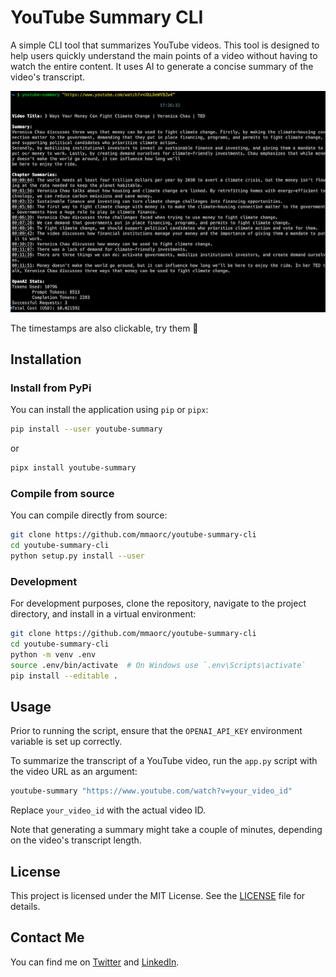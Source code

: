 # YouTube Summary CLI

A simple CLI tool that summarizes YouTube videos. This tool is designed to help users quickly understand the main points of a video without having to watch the entire content. It uses AI to generate a concise summary of the video's transcript.

![Screenshot](./docs/screenshot.png)

The timestamps are also clickable, try them 🙂

## Installation

### Install from PyPi
You can install the application using `pip` or `pipx`:
```bash
pip install --user youtube-summary
```
or
```bash
pipx install youtube-summary
```

### Compile from source

You can compile directly from source:
```bash
git clone https://github.com/mmaorc/youtube-summary-cli
cd youtube-summary-cli
python setup.py install --user
```


### Development
For development purposes, clone the repository, navigate to the project directory, and install in a virtual environment:

```bash
git clone https://github.com/mmaorc/youtube-summary-cli
cd youtube-summary-cli
python -m venv .env
source .env/bin/activate  # On Windows use `.env\Scripts\activate`
pip install --editable .
```


## Usage

Prior to running the script, ensure that the `OPENAI_API_KEY` environment variable is set up correctly.

To summarize the transcript of a YouTube video, run the `app.py` script with the video URL as an argument:

```bash
youtube-summary "https://www.youtube.com/watch?v=your_video_id"
```

Replace `your_video_id` with the actual video ID.

Note that generating a summary might take a couple of minutes, depending on the video's transcript length.


## License

This project is licensed under the MIT License. See the [LICENSE](./LICENSE) file for details.


## Contact Me

You can find me on [Twitter](https://twitter.com/SomeMaorCohen) and [LinkedIn](https://www.linkedin.com/in/mmaorc/).